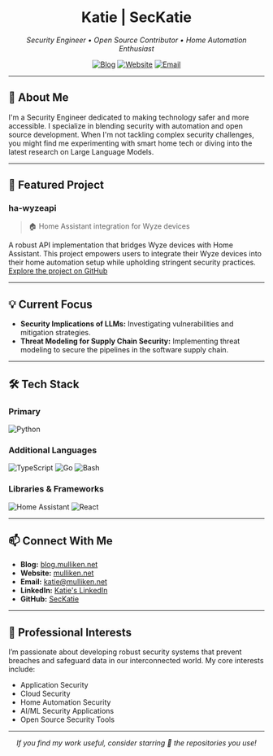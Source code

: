 <div align="center">
  <h1>Katie | SecKatie</h1>
  <p><em>Security Engineer • Open Source Contributor • Home Automation Enthusiast</em></p>
  
  [![Blog](https://img.shields.io/badge/Blog-blog.mulliken.net-blue)](https://blog.mulliken.net)
  [![Website](https://img.shields.io/badge/Website-mulliken.net-green)](https://mulliken.net)
  [![Email](https://img.shields.io/badge/Email-katie%40mulliken.net-red)](mailto:katie@mulliken.net)
</div>

---

## 👋 About Me

I'm a Security Engineer dedicated to making technology safer and more accessible. I specialize in blending security with automation and open source development. When I'm not tackling complex security challenges, you might find me experimenting with smart home tech or diving into the latest research on Large Language Models.

---

## 🚀 Featured Project

### ha-wyzeapi
> 🏠 Home Assistant integration for Wyze devices

A robust API implementation that bridges Wyze devices with Home Assistant. This project empowers users to integrate their Wyze devices into their home automation setup while upholding stringent security practices.  
[Explore the project on GitHub](https://github.com/sekatie/ha-wyzeapi)

---

## 💡 Current Focus

- **Security Implications of LLMs:** Investigating vulnerabilities and mitigation strategies.
- **Threat Modeling for Supply Chain Security:** Implementing threat modeling to secure the pipelines in the software supply chain.

---

## 🛠️ Tech Stack

### Primary
![Python](https://img.shields.io/badge/-Python-3776AB?style=flat&logo=python&logoColor=white)

### Additional Languages
![TypeScript](https://img.shields.io/badge/-TypeScript-3178C6?style=flat&logo=typescript&logoColor=white)
![Go](https://img.shields.io/badge/-Go-00ADD8?style=flat&logo=go&logoColor=white)
![Bash](https://img.shields.io/badge/-Bash-4EAA25?style=flat&logo=gnu-bash&logoColor=white)

### Libraries & Frameworks
![Home Assistant](https://img.shields.io/badge/-Home_Assistant-41BDF5?style=flat&logo=home-assistant&logoColor=white)
![React](https://img.shields.io/badge/-React-61DAFB?style=flat&logo=react&logoColor=black)

---

## 📫 Connect With Me

- **Blog:** [blog.mulliken.net](https://blog.mulliken.net)
- **Website:** [mulliken.net](https://mulliken.net)
- **Email:** [katie@mulliken.net](mailto:katie@mulliken.net)
- **LinkedIn:** [Katie's LinkedIn](https://www.linkedin.com/in/sekatie)
- **GitHub:** [SecKatie](https://github.com/SecKatie)

---

## 🎯 Professional Interests

I’m passionate about developing robust security systems that prevent breaches and safeguard data in our interconnected world. My core interests include:

- Application Security
- Cloud Security
- Home Automation Security
- AI/ML Security Applications
- Open Source Security Tools

---

<div align="center">
  <i>If you find my work useful, consider starring 🌟 the repositories you use!</i>
</div>
